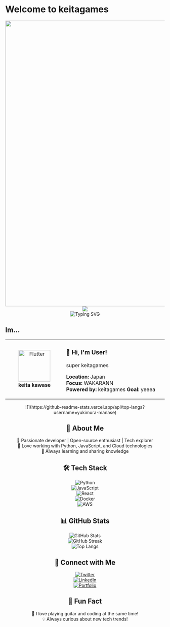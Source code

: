 

# Welcome to keitagames 
<div align="center">
  <img src="https://user-images.githubusercontent.com/74038190/212284100-561aa473-3905-4a80-b561-0d28506553ee.gif" width="900">
</div>

<div align="center">
  <img src="https://capsule-render.vercel.app/api?type=waving&color=gradient&customColorList=0,2,2,5,30&height=150&section=header&animation=twinkling" />
</div>

<div align="center">
  <img src="https://readme-typing-svg.herokuapp.com?font=Fira+Code&size=32&duration=2800&pause=2000&color=A9FEF7&center=true&vCenter=true&width=600&lines=Hey+there!+I'm+User+%F0%9F%91%8B;Flutter+Developer+%F0%9F%9A%80;Mobile+App+Enthusiast+%E2%9C%A8;Always+Learning+New+Things+%F0%9F%93%9A" alt="Typing SVG" />
</div>

## Im...

<div align="center">

<table>
<tr>
<td width="200" align="center">
<img src="https://skillicons.dev/icons?i=Next" width="100" height="100" alt="Flutter" />
<br><strong>keita kawase</strong>
</td>
<td width="400" align="left">

### 👋 **Hi, I'm User!**
super keitagames 

 **Location:** Japan   
 **Focus:** WAKARANN  
 **Powered by:** keitagames
 **Goal:** yeeea

</td>
</tr>
</table>
![](https://github-readme-stats.vercel.app/api/top-langs?username=yukimura-manase)

## 🚀 About Me  
🔹 Passionate developer | Open-source enthusiast | Tech explorer  
🔹 Love working with Python, JavaScript, and Cloud technologies  
🔹 Always learning and sharing knowledge  

## 🛠 Tech Stack  
![Python](https://img.shields.io/badge/-Python-3776AB?style=flat&logo=python&logoColor=white)  
![JavaScript](https://img.shields.io/badge/-JavaScript-F7DF1E?style=flat&logo=javascript&logoColor=black)  
![React](https://img.shields.io/badge/-React-61DAFB?style=flat&logo=react&logoColor=black)  
![Docker](https://img.shields.io/badge/-Docker-2496ED?style=flat&logo=docker&logoColor=white)  
![AWS](https://img.shields.io/badge/-AWS-232F3E?style=flat&logo=amazon-aws&logoColor=white)  

## 📊 GitHub Stats  
![GitHub Stats](https://github-readme-stats.vercel.app/api?username=your-username&show_icons=true&theme=tokyonight)  
![GitHub Streak](https://github-readme-streak-stats.herokuapp.com/?user=your-username&theme=tokyonight)  
![Top Langs](https://github-readme-stats.vercel.app/api/top-langs/?username=your-username&layout=compact&theme=tokyonight)  

## 🔗 Connect with Me  
[![Twitter](https://img.shields.io/badge/-Twitter-1DA1F2?style=flat&logo=twitter&logoColor=white)](https://twitter.com/your-username)  
[![LinkedIn](https://img.shields.io/badge/-LinkedIn-0077B5?style=flat&logo=linkedin&logoColor=white)](https://linkedin.com/in/your-username)  
[![Portfolio](https://img.shields.io/badge/-Portfolio-000?style=flat&logo=vercel&logoColor=white)](https://your-portfolio.com)  

## 🎵 Fun Fact  
🎸 I love playing guitar and coding at the same time!  
💡 Always curious about new tech trends!  


